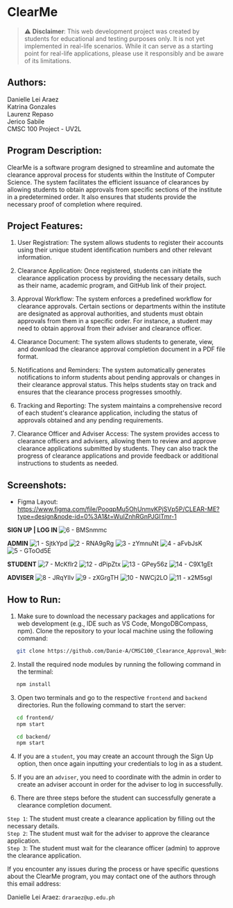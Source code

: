 # ClearMe

> :warning: **Disclaimer**: This web development project was created by students for educational and testing purposes only. It is not yet implemented in real-life scenarios. While it can serve as a starting point for real-life applications, please use it responsibly and be aware of its limitations.

## Authors:

Danielle Lei Araez  
Katrina Gonzales  
Laurenz Repaso  
Jerico Sabile  
CMSC 100 Project - UV2L

## Program Description:

ClearMe is a software program designed to streamline and automate the clearance approval process for students within the Institute of Computer Science. The system facilitates the efficient issuance of clearances by allowing students to obtain approvals from specific sections of the institute in a predetermined order. It also ensures that students provide the necessary proof of completion where required.

## Project Features:

1. User Registration: The system allows students to register their accounts using their unique student identification numbers and other relevant information.

2. Clearance Application: Once registered, students can initiate the clearance application process by providing the necessary details, such as their name, academic program, and GitHub link of their project.

3. Approval Workflow: The system enforces a predefined workflow for clearance approvals. Certain sections or departments within the institute are designated as approval authorities, and students must obtain approvals from them in a specific order. For instance, a student may need to obtain approval from their adviser and clearance officer.

4. Clearance Document: The system allows students to generate, view, and download the clearance approval completion document in a PDF file format.

5. Notifications and Reminders: The system automatically generates notifications to inform students about pending approvals or changes in their clearance approval status. This helps students stay on track and ensures that the clearance process progresses smoothly.

6. Tracking and Reporting: The system maintains a comprehensive record of each student's clearance application, including the status of approvals obtained and any pending requirements.

7. Clearance Officer and Adviser Access: The system provides access to clearance officers and advisers, allowing them to review and approve clearance applications submitted by students. They can also track the progress of clearance applications and provide feedback or additional instructions to students as needed.

## Screenshots:

- Figma Layout: https://www.figma.com/file/PooqpMu5OhUnmvKPjSVp5P/CLEAR-ME?type=design&node-id=0%3A1&t=WuIZnhRGnPJGlTmr-1

**SIGN UP | LOG IN**
![6 - BMSnmmc](https://github.com/CMSC100/project-araez_gonzales_repaso_sabile/assets/125255934/5d898572-142b-45f2-ae30-bd84ac43aa31)

**ADMIN**
![1 - SjtkYpd](../assets/125255934/28029f63-a3ef-45df-b069-404b23b9fca7)
![2 - RNA9gRg](https://github.com/CMSC100/project-araez_gonzales_repaso_sabile/assets/125255934/5eb6c929-57d3-4c0b-b902-c46af6d49819)
![3 - zYmnuNt](https://github.com/CMSC100/project-araez_gonzales_repaso_sabile/assets/125255934/0814da99-888d-4bbe-b671-247a80130f85)
![4 - aFvbJsK](https://github.com/CMSC100/project-araez_gonzales_repaso_sabile/assets/125255934/86ef60f1-40b0-465d-931e-f60bd0708eca)
![5 - GToOd5E](https://github.com/CMSC100/project-araez_gonzales_repaso_sabile/assets/125255934/c6f4c024-d506-4400-aaff-bb461cd7e348)

**STUDENT**
![7 - McKfIr2](https://github.com/CMSC100/project-araez_gonzales_repaso_sabile/assets/125255934/54737f1b-3384-46ab-bdb1-25a448742bc8)
![12 - dPipZtx](https://github.com/CMSC100/project-araez_gonzales_repaso_sabile/assets/125255934/87cb3110-2457-4bfc-9756-7fd87c0f94f3)
![13 - GPey56z](https://github.com/CMSC100/project-araez_gonzales_repaso_sabile/assets/125255934/e575b68b-abe9-46c8-a243-3afd41e22df9)
![14 - C9X1gEt](https://github.com/CMSC100/project-araez_gonzales_repaso_sabile/assets/125255934/547002a5-5bc1-4991-9d7c-3a45bdc02225)

**ADVISER**
![8 - JRqYlIv](https://github.com/CMSC100/project-araez_gonzales_repaso_sabile/assets/125255934/2cb6bfef-14d8-4c71-a6e9-1bd04b4f7217)
![9 - zXGrgTH](https://github.com/CMSC100/project-araez_gonzales_repaso_sabile/assets/125255934/74653c1e-603e-4b64-a7a3-8adbf3979e27)
![10 - NWCj2LO](https://github.com/CMSC100/project-araez_gonzales_repaso_sabile/assets/125255934/054751bb-5c04-4e25-894c-0da6279e3f83)
![11 - x2M5sgI](https://github.com/CMSC100/project-araez_gonzales_repaso_sabile/assets/125255934/15b3f9c1-bc9a-4290-8a6e-e21477a2f6c5)

## How to Run:

1. Make sure to download the necessary packages and applications for web development (e.g., IDE such as VS Code, MongoDBCompass, npm). Clone the repository to your local machine using the following command:

```bash
   git clone https://github.com/Danie-A/CMSC100_Clearance_Approval_Website.git
```

2. Install the required node modules by running the following command in the terminal:

```bash
   npm install
```

3. Open two terminals and go to the respective `frontend` and `backend` directories. Run the following command to start the server:

```bash
   cd frontend/
   npm start
```

```bash
   cd backend/
   npm start
```

4. If you are a `student`, you may create an account through the Sign Up option, then once again inputting your credentials to log in as a student.

5. If you are an `adviser`, you need to coordinate with the admin in order to create an adviser account in order for the adviser to log in successfully.

6. There are three steps before the student can successfully generate a clearance completion document.

`Step 1`: The student must create a clearance application by filling out the necessary details.<br>
`Step 2`: The student must wait for the adviser to approve the clearance application.<br>
`Step 3`: The student must wait for the clearance officer (admin) to approve the clearance application.

If you encounter any issues during the process or have specific questions about the ClearMe program, you may contact one of the authors through this email address:

Danielle Lei Araez: `draraez@up.edu.ph`
